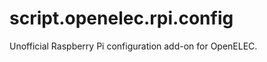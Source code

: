script.openelec.rpi.config
=============================

Unofficial Raspberry Pi configuration add-on for OpenELEC.
